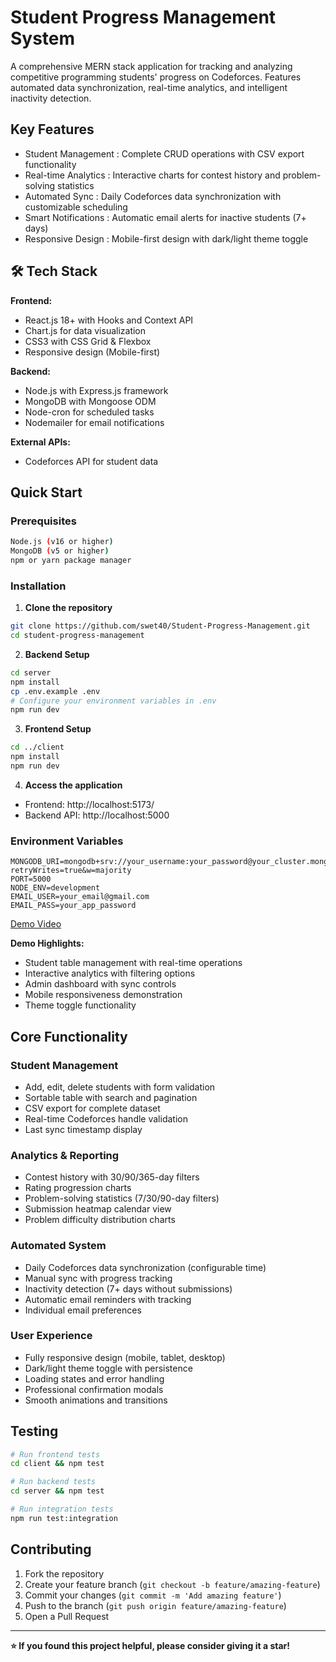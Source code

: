 # Student Progress Management System

A comprehensive MERN stack application for tracking and analyzing competitive programming students' progress on Codeforces. Features automated data synchronization, real-time analytics, and intelligent inactivity detection.

## Key Features

- Student Management : Complete CRUD operations with CSV export functionality
- Real-time Analytics : Interactive charts for contest history and problem-solving statistics
- Automated Sync : Daily Codeforces data synchronization with customizable scheduling
- Smart Notifications : Automatic email alerts for inactive students (7+ days)
- Responsive Design : Mobile-first design with dark/light theme toggle

## 🛠 Tech Stack

**Frontend:**
- React.js 18+ with Hooks and Context API
- Chart.js for data visualization
- CSS3 with CSS Grid & Flexbox
- Responsive design (Mobile-first)

**Backend:**
- Node.js with Express.js framework
- MongoDB with Mongoose ODM
- Node-cron for scheduled tasks
- Nodemailer for email notifications

**External APIs:**
- Codeforces API for student data

## Quick Start

### Prerequisites
```bash
Node.js (v16 or higher)
MongoDB (v5 or higher)
npm or yarn package manager
```

### Installation

1. **Clone the repository**
```bash
git clone https://github.com/swet40/Student-Progress-Management.git
cd student-progress-management
```

2. **Backend Setup**
```bash
cd server
npm install
cp .env.example .env
# Configure your environment variables in .env
npm run dev
```

3. **Frontend Setup**
```bash
cd ../client
npm install
npm run dev
```

4. **Access the application**
- Frontend: http://localhost:5173/
- Backend API: http://localhost:5000

### Environment Variables
```env
MONGODB_URI=mongodb+srv://your_username:your_password@your_cluster.mongodb.net/student_progress?retryWrites=true&w=majority
PORT=5000
NODE_ENV=development
EMAIL_USER=your_email@gmail.com
EMAIL_PASS=your_app_password
```

[Demo Video](https://www.youtube.com/watch?v=of81xyCHBtU)

**Demo Highlights:**
- Student table management with real-time operations
- Interactive analytics with filtering options
- Admin dashboard with sync controls
- Mobile responsiveness demonstration
- Theme toggle functionality

## Core Functionality

### Student Management
- Add, edit, delete students with form validation
- Sortable table with search and pagination
- CSV export for complete dataset
- Real-time Codeforces handle validation
- Last sync timestamp display

### Analytics & Reporting
- Contest history with 30/90/365-day filters
- Rating progression charts
- Problem-solving statistics (7/30/90-day filters)
- Submission heatmap calendar view
- Problem difficulty distribution charts

### Automated System
- Daily Codeforces data synchronization (configurable time)
- Manual sync with progress tracking
- Inactivity detection (7+ days without submissions)
- Automatic email reminders with tracking
- Individual email preferences

### User Experience
- Fully responsive design (mobile, tablet, desktop)
- Dark/light theme toggle with persistence
- Loading states and error handling
- Professional confirmation modals
- Smooth animations and transitions


## Testing

```bash
# Run frontend tests
cd client && npm test

# Run backend tests
cd server && npm test

# Run integration tests
npm run test:integration
```


## Contributing

1. Fork the repository
2. Create your feature branch (`git checkout -b feature/amazing-feature`)
3. Commit your changes (`git commit -m 'Add amazing feature'`)
4. Push to the branch (`git push origin feature/amazing-feature`)
5. Open a Pull Request

---

**⭐ If you found this project helpful, please consider giving it a star!**